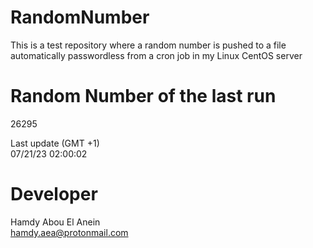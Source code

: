 # RandomNumber    
This is a test repository where a random number is pushed to a file automatically passwordless from a cron job in my Linux CentOS server    
# Random Number of the last run   
26295
      
Last update (GMT +1)    
07/21/23 02:00:02
# Developer    
Hamdy Abou El Anein   
hamdy.aea@protonmail.com
